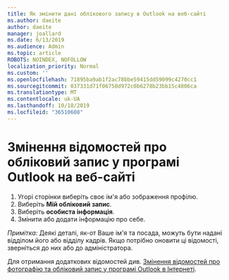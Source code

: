```yaml
---
title: Як змінити дані облікового запису в Outlook на веб-сайті
ms.author: daeite
author: daeite
manager: joallard
ms.date: 6/13/2019
ms.audience: Admin
ms.topic: article
ROBOTS: NOINDEX, NOFOLLOW
localization_priority: Normal
ms.custom: ''
ms.openlocfilehash: 71895ba9ab1f2ac78bbe59415dd59099c4270cc1
ms.sourcegitcommit: 037331d71f06750d972c0b6278b23bb15c4806ca
ms.translationtype: MT
ms.contentlocale: uk-UA
ms.lasthandoff: 10/18/2019
ms.locfileid: "36510608"
---
```

# <a name="change-account-information-in-outlook-on-the-web"></a>Змінення відомостей про обліковий запис у програмі Outlook на веб-сайті

1. Угорі сторінки виберіть своє ім'я або зображення профілю.
1. Виберіть **Мій обліковий запис**.
1. Виберіть **особиста інформація**.
1. Змінити або додати інформацію про себе.

*Примітка:* Деякі деталі, як-от Ваше ім'я та посада, можуть бути надані відділом його або відділу кадрів. Якщо потрібно оновити ці відомості, зверніться до них або до адміністратора.

Для отримання додаткових відомостей див. [Змінення відомостей про фотографію та обліковий запис у програмі Outlook в Інтернеті](https://support.office.com/article/b2dbb289-851d-4bed-93c3-3e136f5659ec).